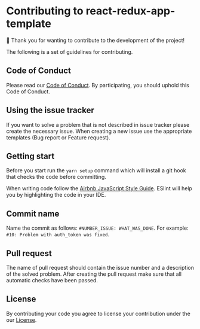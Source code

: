# Contributing to react-redux-app-template
:pray: Thank you for wanting to contribute to the development of the project!


The following is a set of guidelines for contributing.

## Code of Conduct
Please read our [Code of Conduct](/.github/CODE_OF_CONDUCT.md). By participating, you should uphold this Code of Conduct. 

## Using the issue tracker
If you want to solve a problem that is not described in issue tracker please create the necessary issue.
When creating a new issue use the appropriate templates (Bug report or Feature request).

## Getting start
Before you start run the ```yarn setup``` command which will install a git hook that checks the code before committing.

When writing code follow the [Airbnb JavaScript Style Guide](https://github.com/airbnb/javascript). ESlint will help you by highlighting the code in your IDE.

## Commit name
Name the commit as follows: ```#NUMBER_ISSUE: WHAT_WAS_DONE```. For example: ```#10: Problem with auth_token was fixed```.

## Pull request
The name of pull request should contain the issue number and a description of the solved problem. 
After creating the pull request make sure that all automatic checks have been passed.

## License
By contributing your code you agree to license your contribution under the our [License](/LICENSE).
